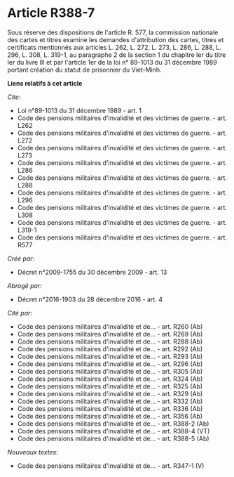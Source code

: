 # Article R388-7

Sous réserve des dispositions de l'article R. 577, la commission nationale des cartes et titres examine les demandes
d'attribution des cartes, titres et certificats mentionnés aux articles L. 262, L. 272, L. 273, L. 286, L. 288, L. 296, L.
308, L. 319-1, au paragraphe 2 de la section 1 du chapitre Ier du titre Ier du livre III et par l'article 1er de la loi n°
89-1013 du 31 décembre 1989 portant création du statut de prisonnier du Viet-Minh.

**Liens relatifs à cet article**

_Cite_:

  - Loi n°89-1013 du 31 décembre 1989 - art. 1
  - Code des pensions militaires d'invalidité et des victimes de guerre. - art. L262
  - Code des pensions militaires d'invalidité et des victimes de guerre. - art. L272
  - Code des pensions militaires d'invalidité et des victimes de guerre. - art. L273
  - Code des pensions militaires d'invalidité et des victimes de guerre. - art. L286
  - Code des pensions militaires d'invalidité et des victimes de guerre. - art. L288
  - Code des pensions militaires d'invalidité et des victimes de guerre. - art. L296
  - Code des pensions militaires d'invalidité et des victimes de guerre. - art. L308
  - Code des pensions militaires d'invalidité et des victimes de guerre. - art. L319-1
  - Code des pensions militaires d'invalidité et des victimes de guerre. - art. R577

_Créé par_:

  - Décret n°2009-1755 du 30 décembre 2009 - art. 13

_Abrogé par_:

  - Décret n°2016-1903 du 28 décembre 2016 - art. 4

_Cité par_:

  - Code des pensions militaires d'invalidité et de... - art. R260 (Ab)
  - Code des pensions militaires d'invalidité et de... - art. R269 (Ab)
  - Code des pensions militaires d'invalidité et de... - art. R288 (Ab)
  - Code des pensions militaires d'invalidité et de... - art. R292 (Ab)
  - Code des pensions militaires d'invalidité et de... - art. R293 (Ab)
  - Code des pensions militaires d'invalidité et de... - art. R296 (Ab)
  - Code des pensions militaires d'invalidité et de... - art. R305 (Ab)
  - Code des pensions militaires d'invalidité et de... - art. R324 (Ab)
  - Code des pensions militaires d'invalidité et de... - art. R325 (Ab)
  - Code des pensions militaires d'invalidité et de... - art. R329 (Ab)
  - Code des pensions militaires d'invalidité et de... - art. R332 (Ab)
  - Code des pensions militaires d'invalidité et de... - art. R336 (Ab)
  - Code des pensions militaires d'invalidité et de... - art. R356 (Ab)
  - Code des pensions militaires d'invalidité et de... - art. R388-2 (Ab)
  - Code des pensions militaires d'invalidité et de... - art. R388-4 (VT)
  - Code des pensions militaires d'invalidité et de... - art. R388-5 (Ab)

_Nouveaux textes_:

  - Code des pensions militaires d'invalidité et de... - art. R347-1 (V)
